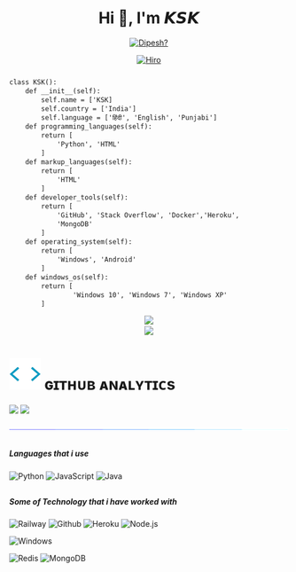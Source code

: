 
<h1 align="center">Hi 👋, I'm 𝙆𝙎𝙆 </h1>

<p align="center">
  <a href="https://t.me/EVERYONExKSK"><img src="http://readme-typing-svg.herokuapp.com?color=3C8E9C&center=true&vCenter=true&multiline=false&lines=A+Noob+Coder+From+India." alt="Dipesh?">
</p>

<p align="center"> <a href="https://t.me/EVERYONExKSK"><img src="https://te.legra.ph/file/1f7e2e488a679eb8fac54.jpg" alt="Hiro"></a>

###

```python3
class KSK():
    def __init__(self):
        self.name = ['KSK]
        self.country = ['India']
        self.language = ['हिंदी', 'English', 'Punjabi']
    def programming_languages(self):
        return [
            'Python', 'HTML'
        ]
    def markup_languages(self):
        return [
            'HTML'
        ]
    def developer_tools(self):
        return [
            'GitHub', 'Stack Overflow', 'Docker','Heroku',
            'MongoDB'
        ]
    def operating_system(self):
        return [
            'Windows', 'Android'
        ]
    def windows_os(self):
        return [
                'Windows 10', 'Windows 7', 'Windows XP'
        ]
 ```
 
 
  <div align="center">
<img src="https://github-readme-stats.vercel.app/api?username=Rahulsharma45&theme=react&show_icons=true&count_private=true">
</div>
<div align="center">
<img src="https://github-readme-stats.vercel.app/api/top-langs/?username=Rahulsharma45&theme=tokyonight&layout=compact&langs_count=5">
</div>
  

  
  
 <h1> <img src = "https://github.com/AnonymousR1025/AnonymousR1025/blob/master/resources/analytics.webp" width="57px"> ɢɪᴛʜᴜʙ ᴀɴᴀʟʏᴛɪᴄs </h1>

[<img src="https://github-readme-stats.vercel.app/api?username=Rahulsharma45&count_private=true&show_icons=true&theme=chartreuse-dark&custom_title=What%27s+the+craic?&include_all_commits=true&hide_border=true&bg_color=000000" width="49%">](https://github.com/Rahulsharma45)  [<img src="https://github-readme-streak-stats.herokuapp.com/?user=Rahulsharma45&theme=chartreuse-dark&hide_border=True&bg_color=000000" width="49%">](https://github.com/Rahulsharma45)

[<img src="https://github.com/AnonymousR1025/AnonymousR1025/blob/master/resources/hr.gif"/>](https://github.com/Rahulsharma45)
 
 

 
 
##
##### Languages that i use

![Python](https://img.shields.io/badge/-Python-000000?style=flat&logo=python)
![JavaScript](https://img.shields.io/badge/-JavaScript-000000?style=flat&logo=javascript)
![Java](https://img.shields.io/badge/-Java-000000?style=flat&logo=java)



##
##### Some of Technology that i have worked with

![Railway](https://img.shields.io/badge/-Railway-222222?style=flat&logo=railway&logoColor=black)
![Github](https://img.shields.io/badge/-GitHub-222222?style=flat&logo=github&logoColor=black)
![Heroku](https://img.shields.io/badge/-Heroku-222222?style=flat&logo=heroku&logoColor=black)
![Node.js](https://img.shields.io/badge/-Node.js-222222?style=flat&logo=node.js&logoColor=black)




![Windows](https://img.shields.io/badge/OS-Windows-blue?&logo=Windows)





![Redis](https://img.shields.io/badge/Redis-white?&logo=Redis)
![MongoDB](https://img.shields.io/badge/MongoDB-white?&logo=MongoDB)
